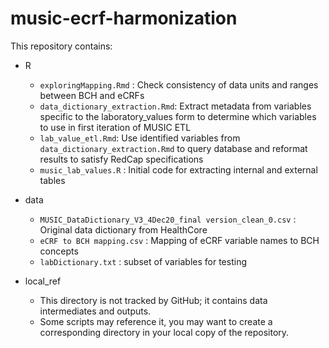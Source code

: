 # music-ecrf-harmonization

This repository contains:

- R
  - `exploringMapping.Rmd` : Check consistency of data units and ranges between BCH and eCRFs
  - `data_dictionary_extraction.Rmd`: Extract metadata from variables specific to the laboratory_values form to determine which variables to use in first iteration of MUSIC ETL
  - `lab_value_etl.Rmd`: Use identified variables from `data_dictionary_extraction.Rmd` to query database and reformat results to satisfy RedCap specifications
  - `music_lab_values.R` : Initial code for extracting internal and external tables

- data
  - `MUSIC_DataDictionary_V3_4Dec20_final version_clean_0.csv` : Original data dictionary from HealthCore
  - `eCRF to BCH mapping.csv` : Mapping of eCRF variable names to BCH concepts
  - `labDictionary.txt` : subset of variables for testing

- local_ref
  - This directory is not tracked by GitHub; it contains data intermediates and outputs.
  - Some scripts may reference it, you may want to create a corresponding directory in your local copy of the repository.

